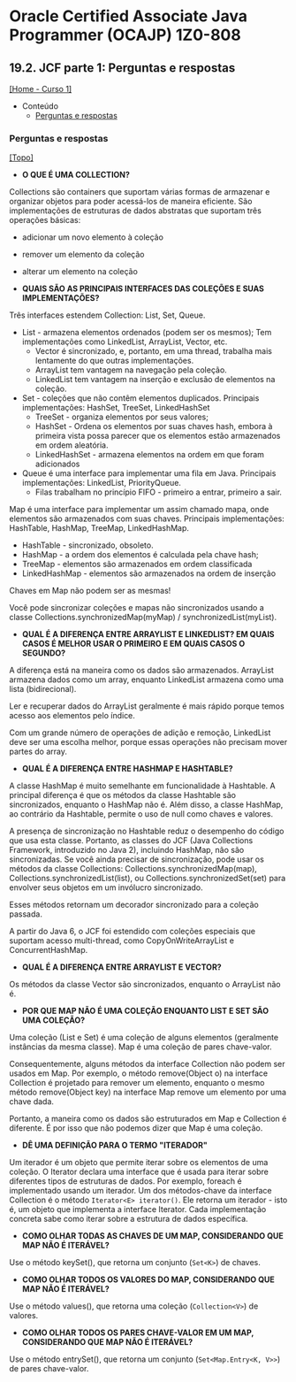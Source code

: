 # Oracle Certified Associate Java Programmer (OCAJP) 1Z0-808

## 19.2. JCF parte 1: Perguntas e respostas
[[Home - Curso 1]](../../README.md#curso-1)<br />

- Conteúdo
  - [Perguntas e respostas](#perguntas-e-respostas)

### Perguntas e respostas
[[Topo]](#)<br />

- **O QUE É UMA COLLECTION?**

Collections são containers que suportam várias formas de armazenar e organizar objetos para poder acessá-los de maneira eficiente. São implementações de estruturas de dados abstratas que suportam três operações básicas:

- adicionar um novo elemento à coleção
- remover um elemento da coleção
- alterar um elemento na coleção

- **QUAIS SÃO AS PRINCIPAIS INTERFACES DAS COLEÇÕES E SUAS IMPLEMENTAÇÕES?**

Três interfaces estendem Collection: List, Set, Queue.

- List - armazena elementos ordenados (podem ser os mesmos); Tem implementações como LinkedList, ArrayList, Vector, etc.
  - Vector é sincronizado, e, portanto, em uma thread, trabalha mais lentamente do que outras implementações.
  - ArrayList tem vantagem na navegação pela coleção.
  - LinkedList tem vantagem na inserção e exclusão de elementos na coleção.
- Set - coleções que não contêm elementos duplicados. Principais implementações: HashSet, TreeSet, LinkedHashSet
  - TreeSet - organiza elementos por seus valores;
  - HashSet - Ordena os elementos por suas chaves hash, embora à primeira vista possa parecer que os elementos estão armazenados em ordem aleatória.
  - LinkedHashSet - armazena elementos na ordem em que foram adicionados
- Queue é uma interface para implementar uma fila em Java. Principais implementações: LinkedList, PriorityQueue.
  - Filas trabalham no princípio FIFO - primeiro a entrar, primeiro a sair.

Map é uma interface para implementar um assim chamado mapa, onde elementos são armazenados com suas chaves. Principais implementações: HashTable, HashMap, TreeMap, LinkedHashMap.
- HashTable - sincronizado, obsoleto.
- HashMap - a ordem dos elementos é calculada pela chave hash;
- TreeMap - elementos são armazenados em ordem classificada
- LinkedHashMap - elementos são armazenados na ordem de inserção

Chaves em Map não podem ser as mesmas!

Você pode sincronizar coleções e mapas não sincronizados usando a classe Collections.synchronizedMap(myMap) / synchronizedList(myList).

- **QUAL É A DIFERENÇA ENTRE ARRAYLIST E LINKEDLIST? EM QUAIS CASOS É MELHOR USAR O PRIMEIRO E EM QUAIS CASOS O SEGUNDO?**

A diferença está na maneira como os dados são armazenados. ArrayList armazena dados como um array, enquanto LinkedList armazena como uma lista (bidirecional).

Ler e recuperar dados do ArrayList geralmente é mais rápido porque temos acesso aos elementos pelo índice.

Com um grande número de operações de adição e remoção, LinkedList deve ser uma escolha melhor, porque essas operações não precisam mover partes do array.

- **QUAL É A DIFERENÇA ENTRE HASHMAP E HASHTABLE?**

A classe HashMap é muito semelhante em funcionalidade à Hashtable. A principal diferença é que os métodos da classe Hashtable são sincronizados, enquanto o HashMap não é. Além disso, a classe HashMap, ao contrário da Hashtable, permite o uso de null como chaves e valores.

A presença de sincronização no Hashtable reduz o desempenho do código que usa esta classe. Portanto, as classes do JCF (Java Collections Framework, introduzido no Java 2), incluindo HashMap, não são sincronizadas. Se você ainda precisar de sincronização, pode usar os métodos da classe Collections: Collections.synchronizedMap(map), Collections.synchronizedList(list), ou Collections.synchronizedSet(set) para envolver seus objetos em um invólucro sincronizado.

Esses métodos retornam um decorador sincronizado para a coleção passada.

A partir do Java 6, o JCF foi estendido com coleções especiais que suportam acesso multi-thread, como CopyOnWriteArrayList e ConcurrentHashMap.

- **QUAL É A DIFERENÇA ENTRE ARRAYLIST E VECTOR?**

Os métodos da classe Vector são sincronizados, enquanto o ArrayList não é.

- **POR QUE MAP NÃO É UMA COLEÇÃO ENQUANTO LIST E SET SÃO UMA COLEÇÃO?**

Uma coleção (List e Set) é uma coleção de alguns elementos (geralmente instâncias da mesma classe). Map é uma coleção de pares chave-valor.

Consequentemente, alguns métodos da interface Collection não podem ser usados em Map. Por exemplo, o método remove(Object o) na interface Collection é projetado para remover um elemento, enquanto o mesmo método remove(Object key) na interface Map remove um elemento por uma chave dada.

Portanto, a maneira como os dados são estruturados em Map e Collection é diferente. É por isso que não podemos dizer que Map é uma coleção.

- **DÊ UMA DEFINIÇÃO PARA O TERMO "ITERADOR"**

Um iterador é um objeto que permite iterar sobre os elementos de uma coleção. O Iterator declara uma interface que é usada para iterar sobre diferentes tipos de estruturas de dados. Por exemplo, foreach é implementado usando um iterador. Um dos métodos-chave da interface Collection é o método `Iterator<E> iterator()`. Ele retorna um iterador - isto é, um objeto que implementa a interface Iterator. Cada implementação concreta sabe como iterar sobre a estrutura de dados específica.

- **COMO OLHAR TODAS AS CHAVES DE UM MAP, CONSIDERANDO QUE MAP NÃO É ITERÁVEL?**

Use o método keySet(), que retorna um conjunto (`Set<K>`) de chaves.

- **COMO OLHAR TODOS OS VALORES DO MAP, CONSIDERANDO QUE MAP NÃO É ITERÁVEL?**

Use o método values(), que retorna uma coleção (`Collection<V>`) de valores.

- **COMO OLHAR TODOS OS PARES CHAVE-VALOR EM UM MAP, CONSIDERANDO QUE MAP NÃO É ITERÁVEL?**

Use o método entrySet(), que retorna um conjunto (`Set<Map.Entry<K, V>>`) de pares chave-valor.
